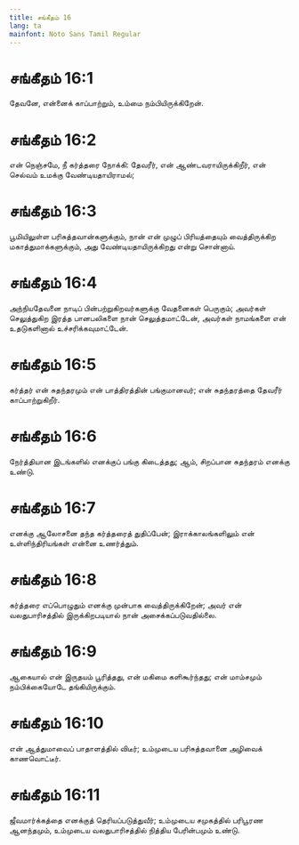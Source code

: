 ```yaml
---
title: சங்கீதம் 16
lang: ta
mainfont: Noto Sans Tamil Regular
---
```


# சங்கீதம் 16:1

தேவனே, என்னைக் காப்பாற்றும், உம்மை நம்பியிருக்கிறேன்.

# சங்கீதம் 16:2

என் நெஞ்சமே, நீ கர்த்தரை நோக்கி: தேவரீர், என் ஆண்டவராயிருக்கிறீர், என் செல்வம் உமக்கு வேண்டியதாயிராமல்;

# சங்கீதம் 16:3

பூமியிலுள்ள பரிசுத்தவான்களுக்கும், நான் என் முழுப் பிரியத்தையும் வைத்திருக்கிற மகாத்துமாக்களுக்கும், அது வேண்டியதாயிருக்கிறது என்று சொன்னாய்.

# சங்கீதம் 16:4

அந்நியதேவனை நாடிப் பின்பற்றுகிறவர்களுக்கு வேதனைகள் பெருகும்; அவர்கள் செலுத்துகிற இரத்த பானபலிகளை நான் செலுத்தமாட்டேன், அவர்கள் நாமங்களை என் உதடுகளினால் உச்சரிக்கவுமாட்டேன்.

# சங்கீதம் 16:5

கர்த்தர் என் சுதந்தரமும் என் பாத்திரத்தின் பங்குமானவர்; என் சுதந்தரத்தை தேவரீர் காப்பாற்றுகிறீர்.

# சங்கீதம் 16:6

நேர்த்தியான இடங்களில் எனக்குப் பங்கு கிடைத்தது; ஆம், சிறப்பான சுதந்தரம் எனக்கு உண்டு.

# சங்கீதம் 16:7

எனக்கு ஆலோசனை தந்த கர்த்தரைத் துதிப்பேன்; இராக்காலங்களிலும் என் உள்ளிந்திரியங்கள் என்னை உணர்த்தும்.

# சங்கீதம் 16:8

கர்த்தரை எப்பொழுதும் எனக்கு முன்பாக வைத்திருக்கிறேன்; அவர் என் வலதுபாரிசத்தில் இருக்கிறபடியால் நான் அசைக்கப்படுவதில்லை.

# சங்கீதம் 16:9

ஆகையால் என் இருதயம் பூரித்தது, என் மகிமை களிகூர்ந்தது; என் மாம்சமும் நம்பிக்கையோடே தங்கியிருக்கும்.

# சங்கீதம் 16:10

என் ஆத்துமாவைப் பாதாளத்தில் விடீர்; உம்முடைய பரிசுத்தவானை அழிவைக் காணவொட்டீர்.

# சங்கீதம் 16:11

ஜீவமார்க்கத்தை எனக்குத் தெரியப்படுத்துவீர்; உம்முடைய சமுகத்தில் பரிபூரண ஆனந்தமும், உம்முடைய வலதுபாரிசத்தில் நித்திய பேரின்பமும் உண்டு.

